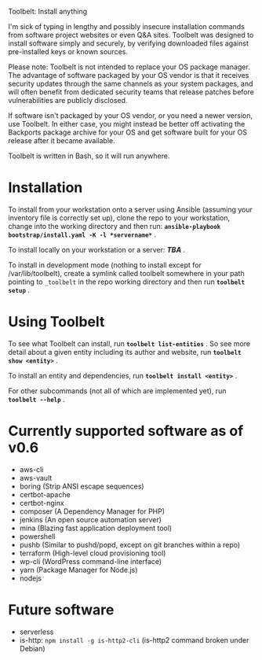 Toolbelt: Install anything

I'm sick of typing in lengthy and possibly insecure installation
commands from software project websites or even Q&A sites.  Toolbelt was
designed to install software simply and securely, by verifying downloaded
files against pre-installed keys or known sources.

Please note: Toolbelt is not intended to replace your OS package
manager.  The advantage of software packaged by your OS vendor is that
it receives security updates through the same channels as your system
packages, and will often benefit from dedicated security teams that
release patches before vulnerabilities are publicly disclosed.

If software isn't packaged by your OS vendor, or you need a newer
version, use Toolbelt.  In either case, you might instead be better off
activating the Backports package archive for your OS and get software
built for your OS release after it became available.

Toolbelt is written in Bash, so it will run anywhere.

Installation
============

To install from your workstation onto a server using Ansible (assuming
your inventory file is correctly set up), clone the repo to your
workstation, change into the working directory and then run:
**`ansible-playbook bootstrap/install.yaml -K -l *servername*`** .

To install locally on your workstation or a server: ***TBA*** .

To install in development mode (nothing to install except for
/var/lib/toolbelt), create a symlink called toolbelt somewhere in your
path pointing to `_toolbelt` in the repo working directory and then run
**`toolbelt setup`** .

Using Toolbelt
==============

To see what Toolbelt can install, run **`toolbelt list-entities`** .  So
see more detail about a given entity including its author and website,
run **`toolbelt show <entity>`** .

To install an entity and dependencies, run **`toolbelt install <entity>`** .

For other subcommands (not all of which are implemented yet), run
**`toolbelt --help`** .

Currently supported software as of v0.6
=======================================

  - aws-cli
  - aws-vault
  - boring (Strip ANSI escape sequences)
  - certbot-apache
  - certbot-nginx
  - composer (A Dependency Manager for PHP)
  - jenkins (An open source automation server)
  - mina (Blazing fast application deployment tool)
  - powershell
  - pushb (Similar to pushd/popd, except on git branches within a repo)
  - terraform (High-level cloud provisioning tool)
  - wp-cli (WordPress command-line interface)
  - yarn (Package Manager for Node.js)
  - nodejs

Future software
===============

  - serverless
  - is-http: `npm install -g is-http2-cli` (is-http2 command broken
    under Debian)
